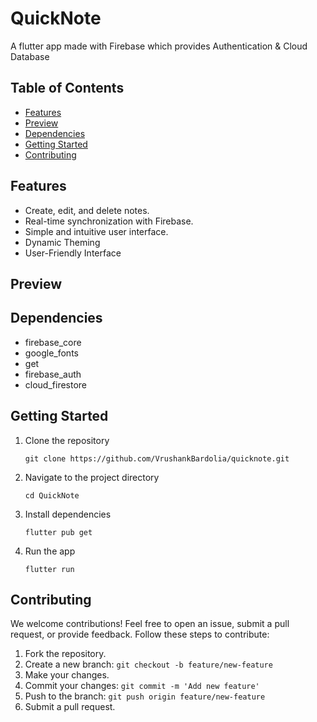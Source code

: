 # QuickNote

A flutter app made with Firebase which provides Authentication & Cloud Database

## Table of Contents
- [Features](#features)
- [Preview](#Preview)
- [Dependencies](#Dependencies)
- [Getting Started](#getting-started)
- [Contributing](#contributing)

## Features
- Create, edit, and delete notes.
- Real-time synchronization with Firebase.
- Simple and intuitive user interface.
- Dynamic Theming
- User-Friendly Interface

## Preview

## Dependencies
- firebase_core
- google_fonts
- get
- firebase_auth
- cloud_firestore

## Getting Started
1. Clone the repository
   
   ```
   git clone https://github.com/VrushankBardolia/quicknote.git
   ```
   
2. Navigate to the project directory

   ```
   cd QuickNote
   ```
   
3. Install dependencies

   ```
   flutter pub get
   ```

4. Run the app
   ```
   flutter run
   ```

## Contributing

We welcome contributions! Feel free to open an issue, submit a pull request, or provide feedback. Follow these steps to contribute:

1. Fork the repository.
2. Create a new branch: `git checkout -b feature/new-feature`
3. Make your changes.
4. Commit your changes: `git commit -m 'Add new feature'`
5. Push to the branch: `git push origin feature/new-feature`
6. Submit a pull request.
